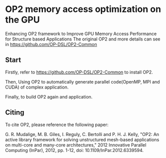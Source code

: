 # OP2 memory access optimization on the GPU
Enhancing OP2 framework to Improve GPU Memory Access Performance for Structure based Applications
The original OP2 and more details can see in https://github.com/OP-DSL/OP2-Common

## Start
Firstly, refer to https://github.com/OP-DSL/OP2-Common to install OP2.

Then, Using OP2 to automatically generate parallel code(OpenMP, MPI and CUDA) of complex application.

Finally, to build OP2 again and application.

## Citing
To cite OP2, please reference the following paper:

G. R. Mudalige, M. B. Giles, I. Reguly, C. Bertolli and P. H. J. Kelly, "OP2: An active library framework for solving unstructured mesh-based applications on multi-core and many-core architectures," 2012 Innovative Parallel Computing (InPar), 2012, pp. 1-12, doi: 10.1109/InPar.2012.6339594.
